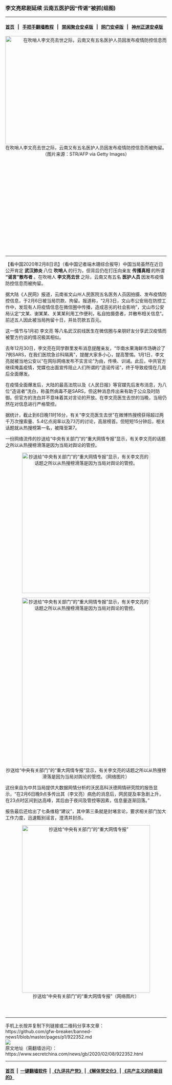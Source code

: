 ### 李文亮悲剧延续 云南五医护因“传谣”被抓(组图)
------------------------

#### [首页](https://github.com/gfw-breaker/banned-news1/blob/master/README.md) &nbsp;&nbsp;|&nbsp;&nbsp; [手把手翻墙教程](https://github.com/gfw-breaker/guides/wiki) &nbsp;&nbsp;|&nbsp;&nbsp; [禁闻聚合安卓版](https://github.com/gfw-breaker/bn-android) &nbsp;&nbsp;|&nbsp;&nbsp; [网门安卓版](https://github.com/oGate2/oGate) &nbsp;&nbsp;|&nbsp;&nbsp; [神州正道安卓版](https://github.com/SzzdOgate/update) 



<div class="article_right" style="fone-color:#000">
 <p style="text-align:center">
  <img alt="在吹哨人李文亮去世之际，云南又有五名医护人员因发布疫情防控信息而被拘留。" src="https://img3.secretchina.com/pic/2020/2-8/p2622751a357579524-ss.jpg" style="height:337px; width:600px"/>
  <br>
   在吹哨人李文亮去世之际，云南又有五名医护人员因发布疫情防控信息而被拘留。（图片来源：STR/AFP via Getty Images）
   <span id="hideid" name="hideid" style="color:red;display:none;">
    <span href="https://www.secretchina.com">
    </span>
   </span>
  </br>
 </p>
 <div id="txt-mid1-t21-2017">
  <ins class="adsbygoogle" data-ad-client="ca-pub-1276641434651360" data-ad-slot="2451032099" style="display:inline-block;width:336px;height:280px">
  </ins>
  

---


  </div>
 </div>
 <p>
  【看中国2020年2月8日讯】（看中国记者端木珊综合报导）中国当局虽然在近日公开肯定
  <strong>
   <span href="https://www.secretchina.com/news/gb/tag/武汉肺炎" target="_blank">
    武汉肺炎
   </span>
  </strong>
  八位
  <strong>
   吹哨人
  </strong>
  的行为，但背后仍在打压向亲友
  <strong>
   传播真相
  </strong>
  的所谓
  <strong>
   “谣言”散布者
  </strong>
  。在吹哨人
  <strong>
   李文亮去世
  </strong>
  之际，云南又有五名
  <strong>
   医护人员
  </strong>
  因发布疫情防控信息而被拘留。
  <span id="hideid" name="hideid" style="color:red;display:none;">
   <span href="https://www.secretchina.com">
   </span>
  </span>
 </p>
 <p>
  据大陆《人民网》报道，云南省文山州人民医院五名医务人员因拍摄、发布疫情防控信息，于2月6日被当局罚款、拘留。报道称，“2月3日，文山市公安局在防控工作中，发现有人将疫情信息在微信圈中传播，造成恶劣的社会影响”，文山市公安局认定“文某、谢某某、关某某利用工作便利，私自拍摄患者，并散布相关信息”。前述五人因此被当局拘留十日，并处罚款五百元。
 </p>
 <p>
  这一情节与1月初
  <span href="https://www.secretchina.com/news/gb/tag/李文亮" target="_blank">
   李文亮
  </span>
  等八名武汉前线医生在微信圈与亲朋好友分享武汉疫情而被警方约谈的情况极其相似。
 </p>
 <p>
  去年12月30日，李文亮在同学群里发布消息提醒亲友，“华南水果海鲜市场确诊了7例SARS，在我们医院急诊科隔离”，提醒大家多小心，提高警惕。1月1日，李文亮就被当地公安以“在网际网络发布不实言论”为由，传唤、训诫。此后，中共官方继续掩盖疫情，党媒也出面宣传阻止人们所谓的“造谣传谣”，终于导致疫情在几周后全面爆发。
 </p>
 <p>
  在疫情全面爆发后，大陆的最高法院以及《人民日报》等官媒先后发布消息，为八位“造谣者”洗白，称虽然病毒不是SARS，但这种消息传出来有助于公众及时防御。但官方的洗白并不意味着其对言论的开放。在李文亮医生去世的当晚，当局仍然在对信息进行严格管控。
 </p>
 <p>
  据统计，截止到6日晚11时16分，有关“李文亮医生去世”在微博热搜榜获得超过两千万次搜索量、5.4亿点阅率以及73万的讨论，高居榜首。但短短15分钟后，相关话题就从热搜榜第一名，被降至第7。
 </p>
 <p>
  一份网络流传的抄送给“中央有关部门”的“重大网情专报”显示，有关李文亮的话题之所以从热搜榜滑落是因为当局对舆论的管控。
 </p>
 <p style="text-align:center">
  <img alt="抄送给“中央有关部门”的“重大网情专报”显示，有关李文亮的话题之所以从热搜榜滑落是因为当局对舆论的管控。" src="https://img3.secretchina.com/pic/2020/2-8/p2622743a424263360-ss.jpg" style="height:438px; width:400px"/>
 </p>
 <p style="text-align:center">
  <img alt="抄送给“中央有关部门”的“重大网情专报”显示，有关李文亮的话题之所以从热搜榜滑落是因为当局对舆论的管控。" src="https://img3.secretchina.com/pic/2020/2-8/p2622742a674534810-ss.jpg" style="height:527px; width:400px"/>
  <br>
   抄送给“中央有关部门”的“重大网情专报”显示，有关李文亮的话题之所以从热搜榜滑落是因为当局对舆论的管控。（网络图片）
  </br>
 </p>
 <p>
  这份来自为中共当局提供大数据网情分析的沃民高科沃德网情研究院的报告显示，“在2月6日晚9点多传出其（李文亮）病危的消息后，网民提及率急剧上升，在23点时区间到达高峰，其后由于夜间及管控等因素，信息量逐渐回落。”
 </p>
 <p>
  报告最后还给出了七条维稳“建议”，其中第三条就是封堵言论，要求相关部门加大工作力度，迅速甄别谣言，澄清并封杀。
 </p>
 <p style="text-align:center">
  <img alt="抄送给“中央有关部门”的“重大网情专报”" src="https://img3.secretchina.com/pic/2020/2-8/p2622741a768345687-ss.jpg" style="height:522px; width:400px"/>
  <br>
   抄送给“中央有关部门”的“重大网情专报”（网络图片）
   <center>
    <div>
     <div id="txt-mid2-t22-2017" style="display: block;  max-height: 351px;  overflow: hidden;">
      <div id="SC-21xxx">
      </div>
      <ins class="adsbygoogle" data-ad-client="ca-pub-1276641434651360" data-ad-format="auto" data-ad-slot="4301710469" data-full-width-responsive="true" style="display:block">
      </ins>
     </div>
    </div>
   </center>
   <div style="padding-top:12px;">
   </div>
  </br>
 </p>
</div>

<hr/>
手机上长按并复制下列链接或二维码分享本文章：<br/>
https://github.com/gfw-breaker/banned-news1/blob/master/pages/p1/922352.md <br/>
<a href='https://github.com/gfw-breaker/banned-news1/blob/master/pages/p1/922352.md'><img src='https://github.com/gfw-breaker/banned-news1/blob/master/pages/p1/922352.md.png'/></a> <br/>
原文地址（需翻墙访问）：https://www.secretchina.com/news/gb/2020/02/08/922352.html


------------------------
#### [首页](https://github.com/gfw-breaker/banned-news1/blob/master/README.md) &nbsp;|&nbsp; [一键翻墙软件](https://github.com/gfw-breaker/nogfw/blob/master/README.md) &nbsp;| [《九评共产党》](https://github.com/gfw-breaker/9ping.md/blob/master/README.md#九评之一评共产党是什么) | [《解体党文化》](https://github.com/gfw-breaker/jtdwh.md/blob/master/README.md) | [《共产主义的终极目的》](https://github.com/gfw-breaker/gczydzjmd.md/blob/master/README.md)


<img src='http://gfw-breaker.win/banned-news/pages/p1/922352.md' width='0px' height='0px'/>
